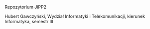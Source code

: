 Repozytorium JiPP2

Hubert Gawczyński,
Wydział Informatyki i Telekomunikacji, kierunek Informatyka, semestr III
